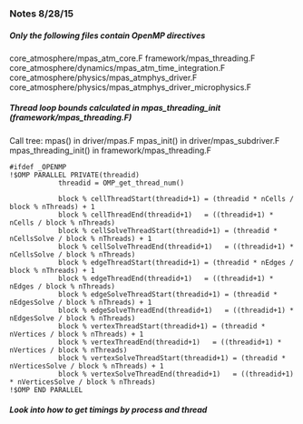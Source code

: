 ### Notes 8/28/15

##### Only the following files contain OpenMP directives

core_atmosphere/mpas_atm_core.F
framework/mpas_threading.F
core_atmosphere/dynamics/mpas_atm_time_integration.F
core_atmosphere/physics/mpas_atmphys_driver.F
core_atmosphere/physics/mpas_atmphys_driver_microphysics.F

##### Thread loop bounds calculated in mpas_threading_init (framework/mpas_threading.F)

Call tree:
mpas() in driver/mpas.F
mpas_init() in driver/mpas_subdriver.F
mpas_threading_init() in framework/mpas_threading.F

```
#ifdef _OPENMP
!$OMP PARALLEL PRIVATE(threadid)
            threadid = OMP_get_thread_num()

            block % cellThreadStart(threadid+1) = (threadid * nCells / block % nThreads) + 1
            block % cellThreadEnd(threadid+1)   = ((threadid+1) * nCells / block % nThreads)
            block % cellSolveThreadStart(threadid+1) = (threadid * nCellsSolve / block % nThreads) + 1
            block % cellSolveThreadEnd(threadid+1)   = ((threadid+1) * nCellsSolve / block % nThreads)
            block % edgeThreadStart(threadid+1) = (threadid * nEdges / block % nThreads) + 1
            block % edgeThreadEnd(threadid+1)   = ((threadid+1) * nEdges / block % nThreads)
            block % edgeSolveThreadStart(threadid+1) = (threadid * nEdgesSolve / block % nThreads) + 1
            block % edgeSolveThreadEnd(threadid+1)   = ((threadid+1) * nEdgesSolve / block % nThreads)
            block % vertexThreadStart(threadid+1) = (threadid * nVertices / block % nThreads) + 1
            block % vertexThreadEnd(threadid+1)   = ((threadid+1) * nVertices / block % nThreads)
            block % vertexSolveThreadStart(threadid+1) = (threadid * nVerticesSolve / block % nThreads) + 1
            block % vertexSolveThreadEnd(threadid+1)   = ((threadid+1) * nVerticesSolve / block % nThreads)
!$OMP END PARALLEL
```
##### Look into how to get timings by process and thread
